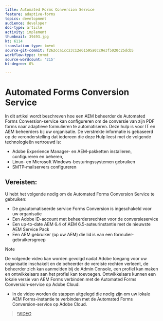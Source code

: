 ```yaml
---
title: Automated Forms Conversion Service
feature: adaptive-forms
topics: development
audience: developer
doc-type: article
activity: implement
thumbnail: 39493.jpg
kt: 6114
translation-type: tm+mt
source-git-commit: f262cca1cc23c12e61595a0cc9e3f5020c25dcb5
workflow-type: tm+mt
source-wordcount: '215'
ht-degree: 0%

---
```


# Automated Forms Conversion Service

In dit artikel wordt beschreven hoe een AEM beheerder de Automated Forms Conversion-service kan configureren om de conversie van zijn PDF forms naar adaptieve formulieren te automatiseren. Deze hulp is voor IT en AEM beheerders bij uw organisatie. De verstrekte informatie is gebaseerd op de veronderstelling dat iedereen die deze Hulp leest met de volgende technologieën vertrouwd is:

* Adobe Experience Manager- en AEM-pakketten installeren, configureren en beheren,
* Linux- en Microsoft Windows-besturingssystemen gebruiken
* SMTP-mailservers configureren

## Vereisten:

U hebt het volgende nodig om de Automated Forms Conversion Service te gebruiken:

* De geautomatiseerde service Forms Conversion is ingeschakeld voor uw organisatie
* Een Adobe ID-account met beheerdersrechten voor de conversieservice
* Een up-to-date AEM 6.4 of AEM 6.5-auteurinstantie met de nieuwste AEM Service Pack
* Een AEM gebruiker (op uw AEM) die lid is van een formulier-gebruikersgroep

>[!NOTE]
>De volgende video kan worden gevolgd nadat Adobe toegang voor uw organisatie inschakelt en de beheerder de vereiste rechten verleent, de beheerder zich kan aanmelden bij de Admin Console, een profiel kan maken en ontwikkelaars aan het profiel kan toevoegen. Ontwikkelaars kunnen een lokale versie van AEM Forms verbinden met de Automated Forms Conversion-service op Adobe Cloud.

* In de video worden de stappen uitgelegd die nodig zijn om uw lokale AEM Forms-instantie te verbinden met de Automated Forms Conversion-service op Adobe Cloud.

>[!VIDEO](https://video.tv.adobe.com/v/39493/?quality=9&learn=on)

